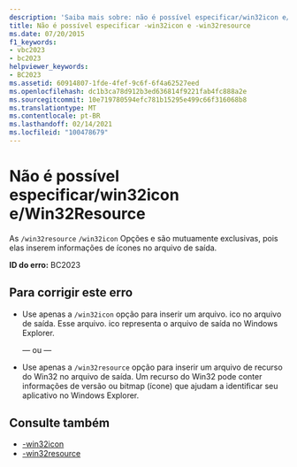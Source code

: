 ```yaml
---
description: 'Saiba mais sobre: não é possível especificar/win32icon e/Win32Resource'
title: Não é possível especificar -win32icon e -win32resource
ms.date: 07/20/2015
f1_keywords:
- vbc2023
- bc2023
helpviewer_keywords:
- BC2023
ms.assetid: 60914807-1fde-4fef-9c6f-6f4a62527eed
ms.openlocfilehash: dc1b3ca78d912b3ed636814f9221fab4fc888a2e
ms.sourcegitcommit: 10e719780594efc781b15295e499c66f316068b8
ms.translationtype: MT
ms.contentlocale: pt-BR
ms.lasthandoff: 02/14/2021
ms.locfileid: "100478679"
---
```

# <a name="cannot-specify-both-win32icon-and-win32resource"></a>Não é possível especificar/win32icon e/Win32Resource

As `/win32resource` `/win32icon` Opções e são mutuamente exclusivas, pois elas inserem informações de ícones no arquivo de saída.  
  
 **ID do erro:** BC2023  
  
## <a name="to-correct-this-error"></a>Para corrigir este erro  
  
- Use apenas a `/win32icon` opção para inserir um arquivo. ico no arquivo de saída. Esse arquivo. ico representa o arquivo de saída no Windows Explorer.  
  
     — ou —  
  
- Use apenas a `/win32resource` opção para inserir um arquivo de recurso do Win32 no arquivo de saída. Um recurso do Win32 pode conter informações de versão ou bitmap (ícone) que ajudam a identificar seu aplicativo no Windows Explorer.  
  
## <a name="see-also"></a>Consulte também

- [-win32icon](../reference/command-line-compiler/win32icon.md)
- [-win32resource](../reference/command-line-compiler/win32resource.md)
